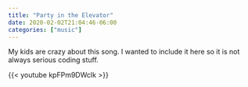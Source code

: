 ```yaml
---
title: "Party in the Elevator"
date: 2020-02-02T21:04:46-06:00
categories: ["music"]
---
```


My kids are crazy about this song. I wanted to include it here so it is not always serious coding stuff.



{{< youtube kpFPm9DWcIk >}}
